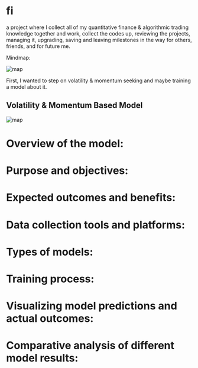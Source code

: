 # fi

a project where I collect all of my quantitative finance & algorithmic trading knowledge together and work,
collect the codes up, reviewing the projects, managing it, upgrading, saving and leaving milestones in the way for others,
friends, and for future me.

Mindmap:

![map](https://i.imgur.com/IsAUdUe.png)

First, I wanted to step on volatility & momentum seeking and maybe training a model about it.

## Volatility & Momentum Based Model

![map](https://imgur.com/a/RKzvcxl)

# Overview of the model:

# Purpose and objectives:

# Expected outcomes and benefits:

# Data collection tools and platforms:

# Types of models:

# Training process:

# Visualizing model predictions and actual outcomes:

# Comparative analysis of different model results:
